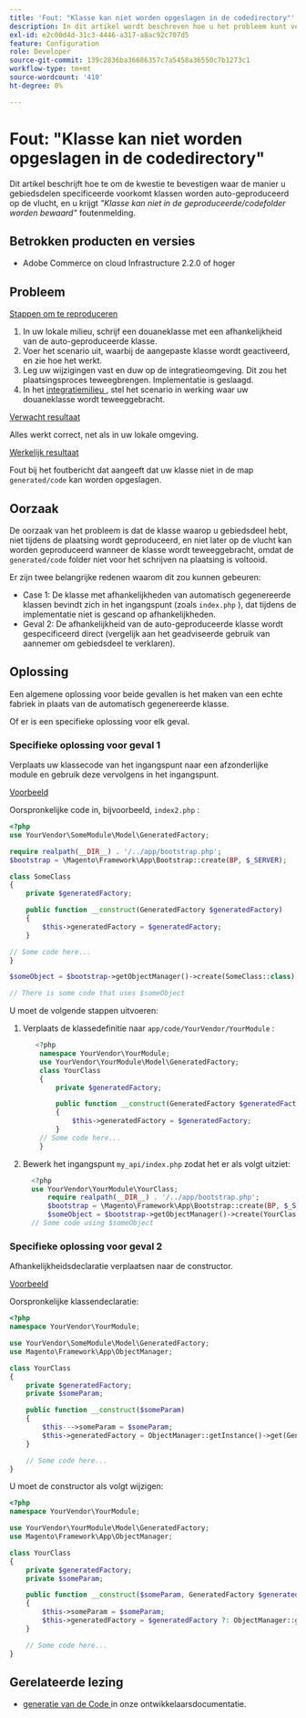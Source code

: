```yaml
---
title: 'Fout: "Klasse kan niet worden opgeslagen in de codedirectory"'
description: In dit artikel wordt beschreven hoe u het probleem kunt verhelpen waarbij de manier waarop u afhankelijkheden hebt opgegeven, voorkomt dat klassen automatisch worden gegenereerd tijdens het uitvoeren van de functie. Bovendien wordt het foutbericht *"Klasse kan niet worden opgeslagen in de gegenereerde/codedirectory"* weergegeven.
exl-id: e2c00d4d-31c3-4446-a317-a8ac92c707d5
feature: Configuration
role: Developer
source-git-commit: 139c2836ba36686357c7a5458a36550c7b1273c1
workflow-type: tm+mt
source-wordcount: '410'
ht-degree: 0%

---
```


# Fout: &quot;Klasse kan niet worden opgeslagen in de codedirectory&quot;

Dit artikel beschrijft hoe te om de kwestie te bevestigen waar de manier u gebiedsdelen specificeerde voorkomt klassen worden auto-geproduceerd op de vlucht, en u krijgt *&quot;Klasse kan niet in de geproduceerde/codefolder worden bewaard&quot;* foutenmelding.

## Betrokken producten en versies

* Adobe Commerce on cloud Infrastructure 2.2.0 of hoger

## Probleem

<u> Stappen om te reproduceren </u>

1. In uw lokale milieu, schrijf een douaneklasse met een afhankelijkheid van de auto-geproduceerde klasse.
1. Voer het scenario uit, waarbij de aangepaste klasse wordt geactiveerd, en zie hoe het werkt.
1. Leg uw wijzigingen vast en duw op de integratieomgeving. Dit zou het plaatsingsproces teweegbrengen. Implementatie is geslaagd.
1. In het [ integratiemilieu ](https://experienceleague.adobe.com/en/docs/experience-cloud-kcs/kbarticles/ka-27242), stel het scenario in werking waar uw douaneklasse wordt teweeggebracht.

<u> Verwacht resultaat </u>

Alles werkt correct, net als in uw lokale omgeving.

<u> Werkelijk resultaat </u>

Fout bij het foutbericht dat aangeeft dat uw klasse niet in de map `generated/code` kan worden opgeslagen.

## Oorzaak

De oorzaak van het probleem is dat de klasse waarop u gebiedsdeel hebt, niet tijdens de plaatsing wordt geproduceerd, en niet later op de vlucht kan worden geproduceerd wanneer de klasse wordt teweeggebracht, omdat de `generated/code` folder niet voor het schrijven na plaatsing is voltooid.

Er zijn twee belangrijke redenen waarom dit zou kunnen gebeuren:

* Case 1: De klasse met afhankelijkheden van automatisch gegenereerde klassen bevindt zich in het ingangspunt (zoals `index.php` ), dat tijdens de implementatie niet is gescand op afhankelijkheden.
* Geval 2: De afhankelijkheid van de auto-geproduceerde klasse wordt gespecificeerd direct (vergelijk aan het geadviseerde gebruik van aannemer om gebiedsdeel te verklaren).

## Oplossing

Een algemene oplossing voor beide gevallen is het maken van een echte fabriek in plaats van de automatisch gegenereerde klasse.

Of er is een specifieke oplossing voor elk geval.

### Specifieke oplossing voor geval 1

Verplaats uw klassecode van het ingangspunt naar een afzonderlijke module en gebruik deze vervolgens in het ingangspunt.

<u> Voorbeeld </u>

Oorspronkelijke code in, bijvoorbeeld, `index2.php` :

```php
<?php
use YourVendor\SomeModule\Model\GeneratedFactory;

require realpath(__DIR__) . '/../app/bootstrap.php';
$bootstrap = \Magento\Framework\App\Bootstrap::create(BP, $_SERVER);

class SomeClass
{
    private $generatedFactory;

    public function __construct(GeneratedFactory $generatedFactory)
    {
        $this->generatedFactory = $generatedFactory;
    }

// Some code here...
}

$someObject = $bootstrap->getObjectManager()->create(SomeClass::class);

// There is some code that uses $someObject
```

U moet de volgende stappen uitvoeren:

1. Verplaats de klassedefinitie naar `app/code/YourVendor/YourModule` :

   ```php
      <?php
       namespace YourVendor\YourModule;
       use YourVendor\YourModule\Model\GeneratedFactory;
       class YourClass
       {
           private $generatedFactory;
   
           public function __construct(GeneratedFactory $generatedFactory)
           {
               $this->generatedFactory = $generatedFactory;
           }
       // Some code here...
       }
   ```

1. Bewerk het ingangspunt `my_api/index.php` zodat het er als volgt uitziet:

   ```php
     <?php
     use YourVendor\YourModule\YourClass;
         require realpath(__DIR__) . '/../app/bootstrap.php';
         $bootstrap = \Magento\Framework\App\Bootstrap::create(BP, $_SERVER);
         $someObject = $bootstrap->getObjectManager()->create(YourClass::class);
     // Some code using $someObject
   ```

### Specifieke oplossing voor geval 2

Afhankelijkheidsdeclaratie verplaatsen naar de constructor.

<u> Voorbeeld </u>

Oorspronkelijke klassendeclaratie:

```php
<?php
namespace YourVendor\YourModule;

use YourVendor\SomeModule\Model\GeneratedFactory;
use Magento\Framework\App\ObjectManager;

class YourClass
{
    private $generatedFactory;
    private $someParam;

    public function __construct($someParam)
    {
        $this--->someParam = $someParam;
        $this->generatedFactory = ObjectManager::getInstance()->get(GeneratedFactory::class);
    }

    // Some code here...
}
```

U moet de constructor als volgt wijzigen:

```php
<?php
namespace YourVendor\YourModule;

use YourVendor\YourModule\Model\GeneratedFactory;
use Magento\Framework\App\ObjectManager;

class YourClass
{
    private $generatedFactory;
    private $someParam;

    public function __construct($someParam, GeneratedFactory $generatedFactory = null)
    {
        $this->someParam = $someParam;
        $this->generatedFactory = $generatedFactory ?: ObjectManager::getInstance()->get(GeneratedFactory::class);
    }

    // Some code here...
}
```

## Gerelateerde lezing

* [ generatie van de Code ](https://developer.adobe.com/commerce/php/development/components/code-generation/) in onze ontwikkelaarsdocumentatie.
